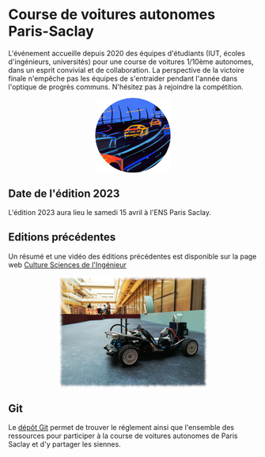# Course de voitures autonomes Paris-Saclay

L'événement accueille depuis 2020 des équipes d'étudiants (IUT, écoles d'ingénieurs, universités) pour une course de voitures 1/10ème autonomes, dans un esprit convivial et de collaboration. La perspective de la victoire finale n'empêche pas les équipes de s'entraider pendant l'année dans l'optique de progrès communs.
N'hésitez pas à rejoindre la compétition.

<img 
    style="display: block; 
           margin-left: auto;
           margin-right: auto;
           width: 30%;"
    src="images/logo_VAPS.png" 
    alt="logo course de voitures autonomes">
</img>

## Date de l'édition 2023

L'édition 2023 aura lieu le samedi 15 avril à l'ENS Paris Saclay.

## Editions précédentes

Un résumé et une vidéo des éditions précédentes est disponible sur la page web [Culture Sciences de l'Ingénieur](https://eduscol.education.fr/sti/si-ens-paris-saclay/actualites/course-de-voitures-autonomes-2022-resultats)

<img 
    style="display: block; 
           margin-left: auto;
           margin-right: auto;
           width: 60%;"
    src="images/photo2021_course_voitures_autonomes.jpg" 
    alt="photo de la course 2021">
</img>

## Git

Le [dépôt Git](https://github.com/ajuton-ens/CourseVoituresAutonomesSaclay) permet de trouver le réglement ainsi que l'ensemble des ressources pour participer à la course de voitures autonomes de Paris Saclay et d'y partager les siennes.